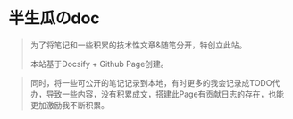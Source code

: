 # 半生瓜のdoc

> 为了将笔记和一些积累的技术性文章&随笔分开，特创立此站。
>
> 本站基于Docsify + Github Page创建。



> 同时，将一些可公开的笔记记录到本地，有时更多的我会记录成TODO代办，导致一些内容，没有积累成文，搭建此Page有贡献日志的存在，也能更加激励我不断积累。